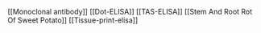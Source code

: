 [[Monoclonal antibody]]
[[Dot-ELISA]]
[[TAS-ELISA]]
[[Stem And Root Rot Of Sweet Potato]]
[[Tissue-print-elisa]]
